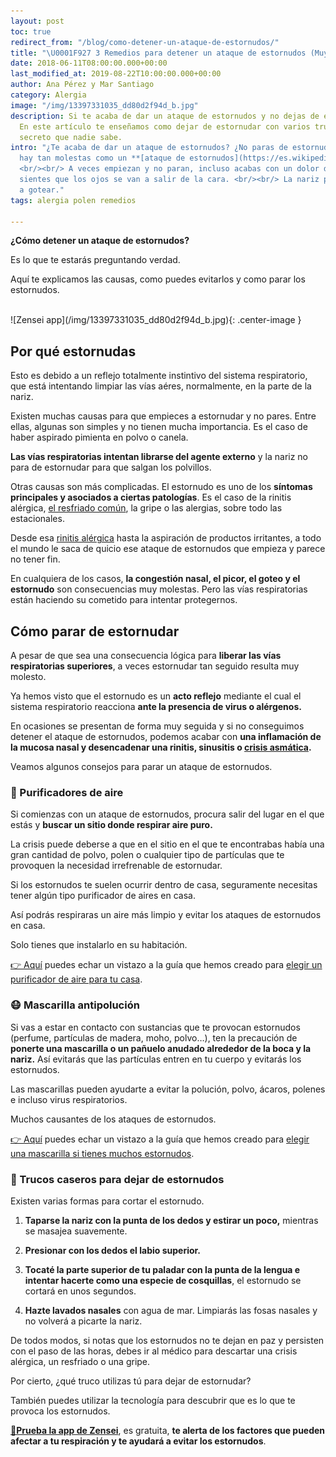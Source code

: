 ```yaml
---
layout: post
toc: true
redirect_from: "/blog/como-detener-un-ataque-de-estornudos/"
title: "\U0001F927 3 Remedios para detener un ataque de estornudos (Muy sencillos)"
date: 2018-06-11T08:00:00.000+00:00
last_modified_at: 2019-08-22T10:00:00.000+00:00
author: Ana Pérez y Mar Santiago
category: Alergia
image: "/img/13397331035_dd80d2f94d_b.jpg"
description: Si te acaba de dar un ataque de estornudos y no dejas de estornudar.
  En este artículo te enseñamos como dejar de estornudar con varios trucos y uno super
  secreto que nadie sabe.
intro: "¿Te acaba de dar un ataque de estornudos? ¿No paras de estornudar? Pocas cosas
  hay tan molestas como un **[ataque de estornudos](https://es.wikipedia.org/wiki/Estornudo)**.
  <br/><br/> A veces empiezan y no paran, incluso acabas con un dolor de cabeza y
  sientes que los ojos se van a salir de la cara. <br/><br/> La nariz pica y empieza
  a gotear."
tags: alergia polen remedios

---
```

**¿Cómo detener un ataque de estornudos?**

Es lo que te estarás preguntando verdad.

Aquí te explicamos las causas, como puedes evitarlos y como parar los estornudos.

<br>
![Zensei app](/img/13397331035_dd80d2f94d_b.jpg){: .center-image }
<br>

## **Por qué estornudas**

Esto es debido a un reflejo totalmente instintivo del sistema respiratorio, que está intentando limpiar las vías aéres, normalmente, en la parte de la nariz.

Existen muchas causas para que empieces a estornudar y no pares. Entre ellas, algunas son simples y no tienen mucha importancia. Es el caso de haber aspirado pimienta en polvo o canela. 

**Las vías respiratorias intentan librarse del agente externo** y la nariz no para de estornudar para que salgan los polvillos.

Otras causas son más complicadas. El estornudo es uno de los **síntomas principales y asociados a ciertas patologías**. Es el caso de la rinitis alérgica, [el resfriado común](https://www.vicks.com/es-us/resfriado), la gripe o las alergias, sobre todo las estacionales.

Desde esa [rinitis alérgica](http://pacientes.seicap.es/es/rinitis-al%C3%A9rgica_23865) hasta la aspiración de productos irritantes, a todo el mundo le saca de quicio ese ataque de estornudos que empieza y parece no tener fin. 

En cualquiera de los casos, **la congestión nasal, el picor, el goteo y el estornudo** son consecuencias muy molestas. Pero las vías respiratorias están haciendo su cometido para intentar protegernos.

## **Cómo parar de estornudar**

A pesar de que sea una consecuencia lógica para **liberar las vías respiratorias superiores**, a veces estornudar tan seguido resulta muy molesto. 

Ya hemos visto que el estornudo es un **acto reflejo** mediante el cual el sistema respiratorio reacciona **ante la presencia de virus o alérgenos.**

En ocasiones se presentan de forma muy seguida y si no conseguimos detener el ataque de estornudos, podemos acabar con **una inflamación de la mucosa nasal y desencadenar una rinitis, sinusitis o [crisis asmática](https://zenseiapp.com/blog/2018/04/24/como-prevenir-ataque-asma/).** 

Veamos algunos consejos para parar un ataque de estornudos.

### **🍃 Purificadores de aire**

Si comienzas con un ataque de estornudos, procura salir del lugar en el que estás y **buscar un sitio donde respirar aire puro.**

La crisis puede deberse a que en el sitio en el que te encontrabas había una gran cantidad de polvo, polen o cualquier tipo de partículas que te provoquen la necesidad irrefrenable de estornudar.

Si los estornudos te suelen ocurrir dentro de casa, seguramente necesitas tener algún tipo purificador de aires en casa.

Así podrás respiraras un aire más limpio y evitar los ataques de estornudos en casa.

Solo tienes que instalarlo en su habitación.

<div class="section-cta">
<a href="/blog/2018/09/28/mejores-purificadores-aire-asma-comprar/">👉 Aquí</a> puedes echar un vistazo a la guía que hemos creado para <a href="/blog/2018/09/28/mejores-purificadores-aire-asma-comprar/"><bold>elegir un purificador de aire para tu casa</bold></a>.
</div>

### **😷 Mascarilla antipolución**

Si vas a estar en contacto con sustancias que te provocan estornudos (perfume, partículas de madera, moho, polvo…), ten la precaución de **ponerte una mascarilla o un pañuelo anudado alrededor de la boca y la nariz.** Así evitarás que las partículas entren en tu cuerpo y evitarás los estornudos.

Las mascarillas pueden ayudarte a evitar la polución, polvo, ácaros, polenes e incluso virus respiratorios. 

Muchos causantes de los ataques de estornudos.

<div class="section-cta">
<a href="/blog/2018/10/02/mejor-mascarillas-asma-alergia-precio/">👉 Aquí</a> puedes echar un vistazo a la guía que hemos creado para <a href="/blog/2018/10/02/mejor-mascarillas-asma-alergia-precio/"><bold>elegir una mascarilla si tienes muchos estornudos</bold></a>.
</div>

### **👃 Trucos caseros para dejar de estornudos**

Existen varias formas para cortar el estornudo. 

1. **Taparse la nariz con la punta de los dedos y estirar un poco,** mientras se masajea suavemente. 

2. **Presionar con los dedos el labio superior.** 

3. **Tocaté la parte superior de tu paladar con la punta de la lengua e intentar hacerte como una especie de cosquillas**, el estornudo se cortará en unos segundos.

4. **Hazte lavados nasales** con agua de mar. Limpiarás las fosas nasales y no volverá a picarte la nariz.

De todos modos, si notas que los estornudos no te dejan en paz y persisten con el paso de las horas, debes ir al médico para descartar una crisis alérgica, un resfriado o una gripe. 

Por cierto, ¿qué truco utilizas tú para dejar de estornudar?

También puedes utilizar la tecnología para descubrir que es lo que te provoca los estornudos. 

**[📱Prueba la app de Zensei](https://zenseiapp.com)**, es gratuita, **te alerta de los factores que pueden afectar a tu respiración y te ayudará a evitar los estornudos**.